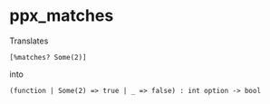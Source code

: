 # ppx_matches

Translates

    [%matches? Some(2)]

into

    (function | Some(2) => true | _ => false) : int option -> bool